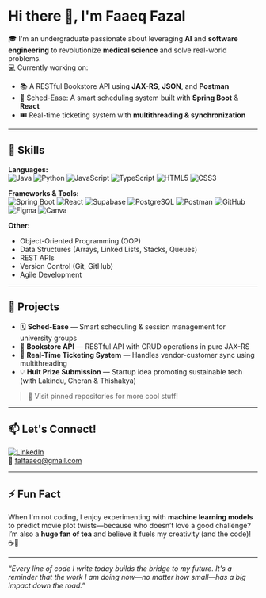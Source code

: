 # Hi there 👋, I'm Faaeq Fazal

🎓 I'm an undergraduate passionate about leveraging **AI** and **software engineering** to revolutionize **medical science** and solve real-world problems.  
💻 Currently working on:  
- 📚 A RESTful Bookstore API using **JAX-RS**, **JSON**, and **Postman**  
- 🧠 Sched-Ease: A smart scheduling system built with **Spring Boot** & **React**  
- 🎟️ Real-time ticketing system with **multithreading & synchronization**  

---

## 🚀 Skills

**Languages:**  
![Java](https://img.shields.io/badge/Java-ED8B00?style=for-the-badge&logo=java&logoColor=white)
![Python](https://img.shields.io/badge/Python-3670A0?style=for-the-badge&logo=python&logoColor=white)
![JavaScript](https://img.shields.io/badge/JavaScript-F7DF1E?style=for-the-badge&logo=javascript&logoColor=black)
![TypeScript](https://img.shields.io/badge/TypeScript-3178C6?style=for-the-badge&logo=typescript&logoColor=white)
![HTML5](https://img.shields.io/badge/HTML5-E34F26?style=for-the-badge&logo=html5&logoColor=white)
![CSS3](https://img.shields.io/badge/CSS3-1572B6?style=for-the-badge&logo=css3&logoColor=white)

**Frameworks & Tools:**  
![Spring Boot](https://img.shields.io/badge/Spring_Boot-6DB33F?style=for-the-badge&logo=spring-boot&logoColor=white)
![React](https://img.shields.io/badge/React-20232A?style=for-the-badge&logo=react&logoColor=61DAFB)
![Supabase](https://img.shields.io/badge/Supabase-3ECF8E?style=for-the-badge&logo=supabase&logoColor=white)
![PostgreSQL](https://img.shields.io/badge/PostgreSQL-316192?style=for-the-badge&logo=postgresql&logoColor=white)
![Postman](https://img.shields.io/badge/Postman-FF6C37?style=for-the-badge&logo=postman&logoColor=white)
![GitHub](https://img.shields.io/badge/GitHub-181717?style=for-the-badge&logo=github)
![Figma](https://img.shields.io/badge/Figma-F24E1E?style=for-the-badge&logo=figma&logoColor=white)
![Canva](https://img.shields.io/badge/Canva-00C4CC?style=for-the-badge&logo=canva&logoColor=white)

**Other:**  
- Object-Oriented Programming (OOP)  
- Data Structures (Arrays, Linked Lists, Stacks, Queues)  
- REST APIs  
- Version Control (Git, GitHub)  
- Agile Development  

---

## 🧠 Projects

- 🗓 **Sched-Ease** — Smart scheduling & session management for university groups  
- 📘 **Bookstore API** — RESTful API with CRUD operations in pure JAX-RS  
- 🎫 **Real-Time Ticketing System** — Handles vendor-customer sync using multithreading  
- 💡 **Hult Prize Submission** — Startup idea promoting sustainable tech (with Lakindu, Cheran & Thishakya)

> 🌟 Visit pinned repositories for more cool stuff!

---

## 📫 Let's Connect!

[![LinkedIn](https://img.shields.io/badge/LinkedIn-blue?style=for-the-badge&logo=linkedin&logoColor=white)](https://www.linkedin.com/in/faaeq-fazal/)  
📧 [falfaaeq@gmail.com](mailto:falfaaeq@gmail.com)

---

## ⚡ Fun Fact

When I'm not coding, I enjoy experimenting with **machine learning models** to predict movie plot twists—because who doesn’t love a good challenge?  
I’m also a **huge fan of tea** and believe it fuels my creativity (and the code)! ☕🚀

---

_“Every line of code I write today builds the bridge to my future. It's a reminder that the work I am doing now—no matter how small—has a big impact down the road.”_
